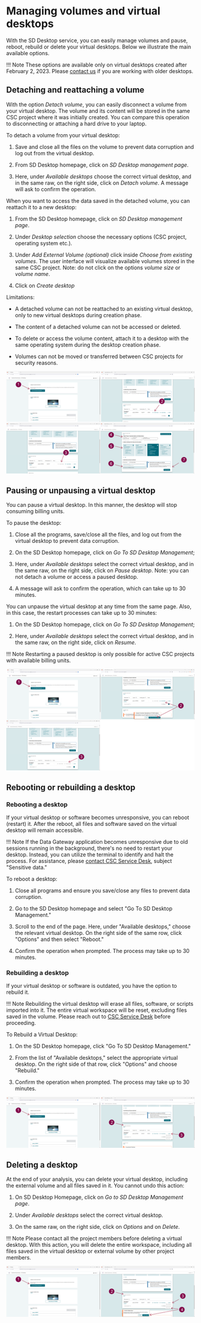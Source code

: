 # Managing volumes and virtual desktops

With the SD Desktop service, you can easily manage volumes and pause, reboot, rebuild or delete your virtual desktops. Below we illustrate the main available options. 

!!! Note
    These options are available only on virtual desktops created after February 2, 2023. Please [contact us](../../support/contact.md) if you are working with older desktops. 


## Detaching and reattaching a volume 

With the option _Detach volume_, you can easily disconnect a volume from your virtual desktop. The volume and its content will be stored in the same CSC project where it was initially created. You can compare this operation to disconnecting or attaching a hard drive to your laptop.

To detach a volume from your virtual desktop:

1. Save and close all the files on the volume to prevent data corruption and log out from the virtual desktop.

2. From SD Desktop homepage, click on _SD Desktop management page_.

3. Here, under _Available desktops_ choose the correct virtual desktop, and in the same raw, on the right side, click on _Detach volume_.
A message will ask to confirm the operation.


When you want to access the data saved in the detached volume, you can reattach it to a new desktop:

1. From the SD Desktop homepage, click on _SD Desktop management page_.

2. Under _Desktop selection_ choose the necessary options (CSC project, operating system etc.). 

3. Under _Add External Volume (optional)_ click inside _Choose from existing volumes_. The user interface will visualize available volumes stored in the same CSC project. Note: do not click on the options _volume size_ or _volume name_. 

4. Click on _Create desktop_


Limitations:

- A detached volume can not be reattached to an existing virtual desktop, only to new virtual desktops during creation phase. 

- The content of a detached volume can not be accessed or deleted.

- To delete or access the volume content, attach it to a desktop with the same operating system during the desktop creation phase. 

- Volumes can not be moved or transferred between CSC projects for security reasons.

[![Desktop-volume](images/desktop/volume.png)](images/desktop/volume.png)

## Pausing or unpausing a virtual desktop

You can pause a virtual desktop. In this manner, the desktop will stop consuming billing units. 

To pause the desktop:

1. Close all the programs, save/close all the files, and log out from the virtual desktop to prevent data corruption.

2. On the SD Desktop homepage, click on _Go To SD Desktop Management_;

3. Here, under _Available desktops_ select the correct virtual desktop, and in the same raw, on the right side, click on _Pause desktop_. Note: you can not detach a volume or access a paused desktop. 

4. A message will ask to confirm the operation, which can take up to 30 minutes.

You can unpause the virtual desktop at any time from the same page. Also, in this case, the restart processes can take up to 30 minutes:

1. On the SD Desktop homepage, click on _Go To SD Desktop Management_;

2. Here, under _Available desktops_ select the correct virtual desktop, and in the same raw, on the right side, click on _Resume_. 

!!! Note
    Restarting a paused desktop is only possible for active CSC projects with available billing units. 

[![Desktop-volume](images/desktop/pause.png)](images/desktop/pause.png)


## Rebooting or rebuilding a desktop


### Rebooting a desktop

If your virtual desktop or software becomes unresponsive, you can reboot (restart) it. After the reboot, all files and software saved on the virtual desktop will remain accessible.

!!! Note
    If the Data Gateway application becomes unresponsive due to old sessions running in the background, there's no need to restart your desktop. Instead, you can utilize the terminal to identify and halt the process. For assistance, please [contact CSC Service Desk](../../support/contact.md), subject "Sensitive data."

To reboot a desktop:

1. Close all programs and ensure you save/close any files to prevent data corruption.
    
2. Go to the SD Desktop homepage and select "Go To SD Desktop Management."
    
3. Scroll to the end of the page. Here, under "Available desktops," choose the relevant virtual desktop. On the right side of the same row, click "Options" and then select "Reboot."
    
4. Confirm the operation when prompted. The process may take up to 30 minutes.

### Rebuilding a desktop

If your virtual desktop or software is outdated, you have the option to rebuild it.

!!! Note
    Rebuilding the virtual desktop will erase all files, software, or scripts imported into it. The entire virtual workspace will be reset, excluding files saved in the volume. Please reach out to [CSC Service Desk](../../support/contact.md) before proceeding.

To Rebuild a Virtual Desktop:

1. On the SD Desktop homepage, click "Go To SD Desktop Management."
    
2. From the list of "Available desktops," select the appropriate virtual desktop. On the right side of that row, click "Options" and choose "Rebuild."
    
3. Confirm the operation when prompted. The process may take up to 30 minutes.



 [![Desktop-volume](images/desktop/desktop-reboot-rebuilt.png)](images/desktop/desktop-reboot-rebuilt.png)




## Deleting a desktop

At the end of your analysis, you can delete your virtual desktop, including the external volume and all files saved in it. You cannot undo this action:

1. On SD Desktop Homepage, click on _Go to SD Desktop Management page_.

2. Under _Available desktops_ select the correct virtual desktop.

3. On the same raw, on the right side, click on _Options_ and on _Delete_.

!!! Note
    Please contact all the project members before deleting a virtual desktop. With this action, you will delete the entire workspace, including all files saved in the virtual desktop or external volume by other project members. 



 [![Desktop-delete](images/desktop/desktop-deleting.png)](images/desktop/desktop-deleting.png)
